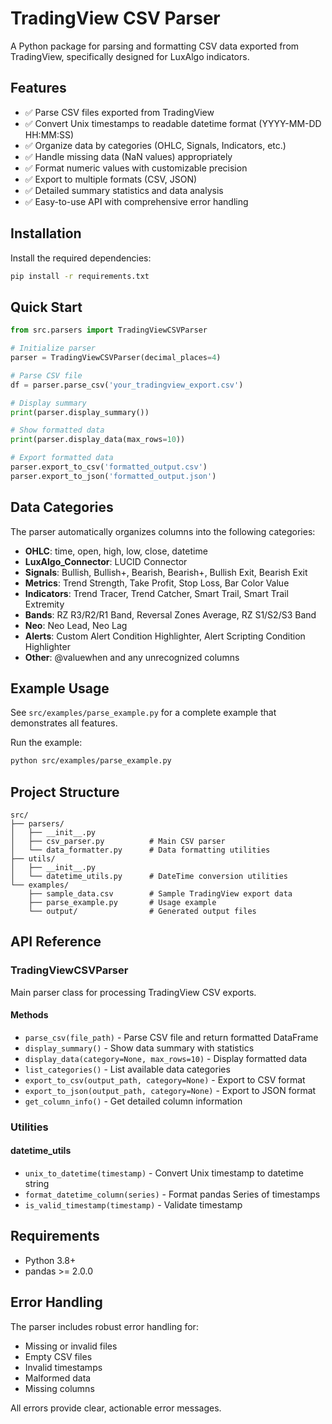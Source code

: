 # TradingView CSV Parser

A Python package for parsing and formatting CSV data exported from TradingView, specifically designed for LuxAlgo indicators.

## Features

- ✅ Parse CSV files exported from TradingView
- ✅ Convert Unix timestamps to readable datetime format (YYYY-MM-DD HH:MM:SS)
- ✅ Organize data by categories (OHLC, Signals, Indicators, etc.)
- ✅ Handle missing data (NaN values) appropriately
- ✅ Format numeric values with customizable precision
- ✅ Export to multiple formats (CSV, JSON)
- ✅ Detailed summary statistics and data analysis
- ✅ Easy-to-use API with comprehensive error handling

## Installation

Install the required dependencies:

```bash
pip install -r requirements.txt
```

## Quick Start

```python
from src.parsers import TradingViewCSVParser

# Initialize parser
parser = TradingViewCSVParser(decimal_places=4)

# Parse CSV file
df = parser.parse_csv('your_tradingview_export.csv')

# Display summary
print(parser.display_summary())

# Show formatted data
print(parser.display_data(max_rows=10))

# Export formatted data
parser.export_to_csv('formatted_output.csv')
parser.export_to_json('formatted_output.json')
```

## Data Categories

The parser automatically organizes columns into the following categories:

- **OHLC**: time, open, high, low, close, datetime
- **LuxAlgo_Connector**: LUCID Connector
- **Signals**: Bullish, Bullish+, Bearish, Bearish+, Bullish Exit, Bearish Exit
- **Metrics**: Trend Strength, Take Profit, Stop Loss, Bar Color Value
- **Indicators**: Trend Tracer, Trend Catcher, Smart Trail, Smart Trail Extremity
- **Bands**: RZ R3/R2/R1 Band, Reversal Zones Average, RZ S1/S2/S3 Band
- **Neo**: Neo Lead, Neo Lag
- **Alerts**: Custom Alert Condition Highlighter, Alert Scripting Condition Highlighter
- **Other**: @valuewhen and any unrecognized columns

## Example Usage

See `src/examples/parse_example.py` for a complete example that demonstrates all features.

Run the example:

```bash
python src/examples/parse_example.py
```

## Project Structure

```
src/
├── parsers/
│   ├── __init__.py
│   ├── csv_parser.py          # Main CSV parser
│   └── data_formatter.py      # Data formatting utilities
├── utils/
│   ├── __init__.py
│   └── datetime_utils.py      # DateTime conversion utilities
└── examples/
    ├── sample_data.csv        # Sample TradingView export data
    ├── parse_example.py       # Usage example
    └── output/                # Generated output files
```

## API Reference

### TradingViewCSVParser

Main parser class for processing TradingView CSV exports.

#### Methods

- `parse_csv(file_path)` - Parse CSV file and return formatted DataFrame
- `display_summary()` - Show data summary with statistics
- `display_data(category=None, max_rows=10)` - Display formatted data
- `list_categories()` - List available data categories
- `export_to_csv(output_path, category=None)` - Export to CSV format
- `export_to_json(output_path, category=None)` - Export to JSON format
- `get_column_info()` - Get detailed column information

### Utilities

#### datetime_utils

- `unix_to_datetime(timestamp)` - Convert Unix timestamp to datetime string
- `format_datetime_column(series)` - Format pandas Series of timestamps
- `is_valid_timestamp(timestamp)` - Validate timestamp

## Requirements

- Python 3.8+
- pandas >= 2.0.0

## Error Handling

The parser includes robust error handling for:
- Missing or invalid files
- Empty CSV files
- Invalid timestamps
- Malformed data
- Missing columns

All errors provide clear, actionable error messages.